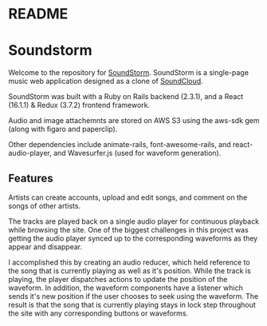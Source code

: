 # README

# Soundstorm

Welcome to the repository for [SoundStorm](soundstorm-soundcloud-clone.herokuapp.com). SoundStorm is a single-page music web application designed as a clone of [SoundCloud](https://www.soundcloud.com).

SoundStorm was built with a Ruby on Rails backend (2.3.1), and a React (16.1.1) & Redux (3.7.2) frontend framework.

Audio and image attachemnts are stored on AWS S3 using the aws-sdk gem (along with figaro and paperclip).

Other dependencies include animate-rails, font-awesome-rails, and react-audio-player, and Wavesurfer.js (used for waveform generation).

## Features
Artists can create accounts, upload and edit songs, and comment on the songs of other artists.

The tracks are played back on a single audio player for continuous playback while browsing the site. One of the biggest challenges in this project was getting the audio player synced up to the corresponding waveforms as they appear and disappear.

I accomplished this by creating an audio reducer, which held reference to the song that is currently playing as well as it's position. While the track is playing, the player dispatches actions to update the position of the waveform. In addition, the waveform components have a listener which sends it's new position if the user chooses to seek using the waveform. The result is that the song that is currently playing stays in lock step throughout the site with any corresponding buttons or waveforms.
